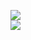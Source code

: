 [![](https://img.shields.io/badge/Made%20With-Github%20Spray-lightgrey.svg?style=for-the-badge&logo=github)](https://github.com/Annihil/github-spray#17214)  
[![](https://i.imgur.com/2DrTn0Z.gif)](https://github.com/Annihil/github-spray)